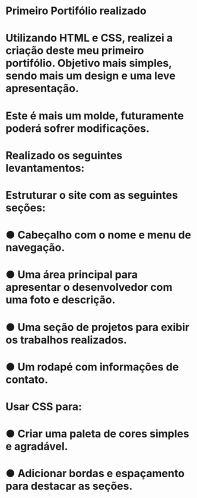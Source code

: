 # Primeiro Portifólio realizado
# Utilizando HTML e CSS, realizei a criação deste meu primeiro portifólio. Objetivo mais simples, sendo mais um design e uma leve apresentação.
# Este é mais um molde, futuramente poderá sofrer modificações. 
# Realizado os seguintes levantamentos:
# Estruturar o site com as seguintes seções:
# ● Cabeçalho com o nome e menu de navegação.
# ● Uma área principal para apresentar o desenvolvedor com uma foto e descrição.
# ● Uma seção de projetos para exibir os trabalhos realizados.
# ● Um rodapé com informações de contato.
# Usar CSS para:
# ● Criar uma paleta de cores simples e agradável.
# ● Adicionar bordas e espaçamento para destacar as seções.
